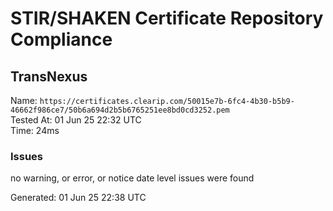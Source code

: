 # STIR/SHAKEN Certificate Repository Compliance

## TransNexus

Name: `https://certificates.clearip.com/50015e7b-6fc4-4b30-b5b9-46662f986ce7/50b6a694d2b5b6765251ee8bd0cd3252.pem`\
Tested At: 01 Jun 25 22:32 UTC\
Time: 24ms

### Issues

no warning, or error, or notice date level issues were found

Generated: 01 Jun 25 22:38 UTC